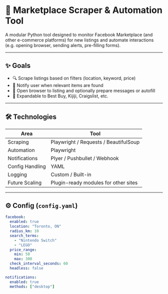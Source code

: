 # 🛒 Marketplace Scraper & Automation Tool

A modular Python tool designed to monitor Facebook Marketplace (and other e-commerce platforms) for new listings and automate interactions (e.g. opening browser, sending alerts, pre-filling forms).

---

## ✨ Goals

- 🔍 Scrape listings based on filters (location, keyword, price)
- 🚨 Notify user when relevant items are found
- 🧠 Open browser to listing and optionally prepare messages or autofill
- 🔄 Expandable to Best Buy, Kijiji, Craigslist, etc.

---

## 🛠️ Technologies

| Area             | Tool           |
|------------------|----------------|
| Scraping         | Playwright / Requests / BeautifulSoup |
| Automation       | Playwright     |
| Notifications    | Plyer / Pushbullet / Webhook |
| Config Handling  | YAML           |
| Logging          | Custom / Built-in |
| Future Scaling   | Plugin-ready modules for other sites |

---

## ⚙️ Config (`config.yaml`)

```yaml
facebook:
  enabled: true
  location: "Toronto, ON"
  radius_km: 10
  search_terms:
    - "Nintendo Switch"
    - "LEGO"
  price_range:
    min: 50
    max: 300
  check_interval_seconds: 60
  headless: false

notifications:
  enabled: true
  methods: ["desktop"]